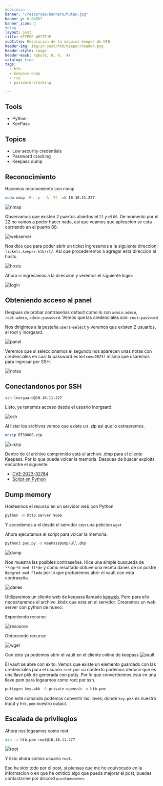 ```yaml
---
#obsidian
banner: "/resources/banners/hutao.jpg"
banner_y: 0.64857
banner_icon: 📝
#blog
layout: post
title: KEEPER WRITEUP.
subtitle: Resolucion de la maquina keeper de HTB.
header-img: img/in-post/htb/keeper/header.png
header-style: image
header-mask: rgba(0, 0, 0, .4)
catalog: true
tags:
  - htb
  - keepass-dump
  - rce
  - password-cracking

---
```


<!-- HTML Meta Tags -->
<meta property="og:title" content="KEEPER WRITEUP">
<meta name="description" content="Resolucion de la maquina keeper de HTB">
<meta property="og:site_name" content="QuantumWavves">

<!-- Facebook Meta Tags -->
<meta property="og:url" content="https://quantumwavves.github.io/2023/10/4/keeper/">
<meta property="og:type" content="website">
<meta property="og:title" content="KEEPER WRITEUP">
<meta property="og:description" content="Resolucion de la maquina keeper de HTB">
<meta property="og:image" content="https://quantumwavves.github.io/img/in-post/htb/keeper/header.webp">

<!-- Twitter Meta Tags -->
<meta name="twitter:card" content="summary_large_image">
<meta property="twitter:domain" content="quantumwavves.github.io">
<meta property="twitter:url" content="https://quantumwavves.github.io/2023/10/4/keeper/">
<meta name="twitter:title" content="KEEPER WRITEUP">
<meta name="twitter:description" content="Resolucion de la maquina keeper de HTB">
<meta name="twitter:image" content="https://quantumwavves.github.io/img/in-post/htb/keeper/header.webp">

## Tools
- Python
- KeePass

## Topics
- Low security credentials
- Password cracking
- Keepass dump 

## Reconocimiento
Hacemos reconomiento con nmap
```bash
sudo nmap -Pn -p- -A -T4 -oN 10.10.11.227
```
![nmap](/img/in-post/htb/keeper/nmap.png)

Observamos que existen 2 puertos abiertos el `22` y el `80`. De momento por el 22 no vamos a poder hacer nada, asi que veamos que aplicacion se esta corriendo en el puerto 80.

![webserver](/img/in-post/htb/keeper/web-server.png)

Nos dice que para poder abrir un ticket ingresemos a la siguiente direccion: `tickets.keeper.htb/rt/`. Asi que procederemos a agregar esta direccion al hosts.

![hosts](/img/in-post/htb/keeper/hosts.png)

Ahora si ingresamos a la direccion y veremos el siguiente login:

![login](/img/in-post/htb/keeper/login.png)

## Obteniendo acceso al panel

Despues de probar contraseñas default como lo son `admin:admin`, `root:admin`, `admin:password`. Vemos que las credenciales son: `root:password`<br>

Nos dirigimos a la pestaña `users>select` y veremos que existen 2 usuarios, el root y lnorgaard.

![panel](/img/in-post/htb/keeper/panel.png)

Veremos que si seleccionamos el segundo nos aparecen unas notas con credenciales en cual la password es `Welcome2023!` misma que usaremos para ingresar por SSH.

![notes](/img/in-post/htb/keeper/notes.png)

## Conectandonos por SSH

```bash
ssh lnorgaard@10.10.11.227
```

Listo, ye tenemos acceso desde el usuario lnorgaard.

![ssh](/img/in-post/htb/keeper/ssh-login.png)

Al listar los archivos vemos que existe un .zip asi que lo extraeremos.

```bash
unzip RT30000.zip
```

![unzip](/img/in-post/htb/keeper/unzip.png)

Dentro de él archivo comprimido está el archivo .dmp para el cliente Keepass. Por lo que puede volcar la memoria. Despues de buscar exploits encontre el siguiente:

- [CVE-2023-32784](https://cve.mitre.org/cgi-bin/cvename.cgi?name=CVE-2023-32784)
- [Script en Python](https://github.com/CMEPW/keepass-dump-masterkey)

## Dump memory

Hosteamos el recurso en un servidor web con Python

```bash
python -m http.server 9666
```

Y accedemos a el desde el servidor con una peticion `wget`

Ahora ejecutamos el script para volcar la memoria.

```bash
python3 poc.py -d KeePassDumpFull.dmp
```
![dump](/img/in-post/htb/keeper/keepass-dump.png)

Nos muestra las posibles contraseñas. Hice una simple busqueda de `**dgr*d med fl*de` y como resultado obtuve una receta danes de un postre `Rødgrød med Fløde` por lo que probaremos abrir el vault con esta contraseña.

![danes](/img/in-post/htb/keeper/danes-recipe.png)

Utilizaremos un cliente web de keepass llamado [keeweb](https://app.keeweb.info/). Pero para ello necesitaremos el archivo .kbdx que esta en el servidor. Crearemos un web server con python de nuevo: <br>

Exponiendo recurso:

![resource](/img/in-post/htb/keeper/resource.png)

Obteniendo recurso:

![wget](/img/in-post/htb/keeper/wget.png)

Con esto ya podemos abrir el vault en el cliente online de keepass
![vault](/img/in-post/htb/keeper/webpass.png)

El vault se abre con exito. Vemos que existe un elemento guardado con las credenciales para el usuario `root` por su contexto podemos deducir que es una llave pkk de generada con putty. Por lo que convertiremos esta en una llave pem para logearnos como root por ssh.

```bash
puttygen key.pkk -O private-openssh -o htb.pem
```
Con este comando podemos convertir las llaves, donde `key.pkk` es nuestra input y `htb.pem` nuestro output.

## Escalada de privilegios

Ahora nos logeamos como root

```bash
ssh -i htb.pem root@10.10.11.277
```

![root](/img/in-post/htb/keeper/root.png)

Y listo ahora somos usuario `root`.

Eso ha sido todo por el post, si piensas que me he equivocado en la informacion o en que he omitido algo que pueda mejorar el post, puedes contactarme por discord `quantumwavves`
